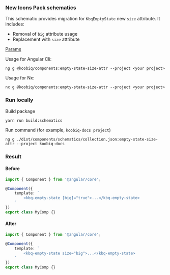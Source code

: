 ### New Icons Pack schematics

This schematic provides migration for `KbqEmptyState` new `size` attribute. It includes:

-   Removal of `big` attribute usage
-   Replacement with `size` attribute

[Params](schema.ts)

Usage for Angular Cli:

```shell
ng g @koobiq/components:empty-state-size-attr --project <your project>
```

Usage for Nx:

```shell
nx g @koobiq/components:empty-state-size-attr --project <your project>
```

### Run locally

Build package

```shell
yarn run build:schematics
```

Run command (for example, `koobiq-docs project`)

```shell
ng g ./dist/components/schematics/collection.json:empty-state-size-attr --project koobiq-docs
```

### Result

#### Before

```ts
import { Component } from '@angular/core';

@Component({
    template: `
        <kbq-empty-state [big]="true">...</kbq-empty-state>
    `
})
export class MyComp {}
```

#### After

```ts
import { Component } from '@angular/core';

@Component({
    template: `
        <kbq-empty-state size="big">...</kbq-empty-state>
    `
})
export class MyComp {}
```
